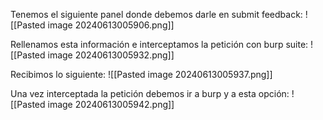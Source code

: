 Tenemos el siguiente panel donde debemos darle en submit feedback:
![[Pasted image 20240613005906.png]]

Rellenamos esta información e interceptamos la petición con burp suite:
![[Pasted image 20240613005932.png]]

Recibimos lo siguiente:
![[Pasted image 20240613005937.png]]

Una vez interceptada la petición debemos ir a burp y a esta opción:
![[Pasted image 20240613005942.png]]

